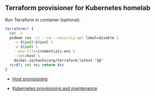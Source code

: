 ## Terraform provisioner for Kubernetes homelab

Run Terraform in container (optional).

```bash
terraform() {
  set -x
  podman run -it --rm --security-opt label=disable \
    -v $(pwd):$(pwd) \
    -w $(pwd) \
    --env-file=credentials.env \
    --net=host \
    docker.io/hashicorp/terraform:latest "$@"
  rc=$?; set +x; return $rc
}
```

* [Host provisioning](./docs/provisioning.md)

* [Kubernetes provisioning and maintenance](./docs/maintenance.md)